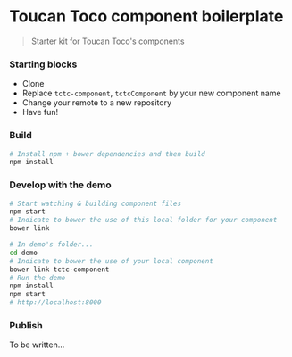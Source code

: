 # Toucan Toco component boilerplate
> Starter kit for Toucan Toco's components

### Starting blocks
- Clone
- Replace `tctc-component`, `tctcComponent` by your new component name
- Change your remote to a new repository
- Have fun!

### Build
```bash
# Install npm + bower dependencies and then build
npm install
```

### Develop with the demo
```bash
# Start watching & building component files
npm start
# Indicate to bower the use of this local folder for your component
bower link

# In demo's folder...
cd demo
# Indicate to bower the use of your local component
bower link tctc-component
# Run the demo
npm install
npm start
# http://localhost:8000
```

### Publish
To be written...

